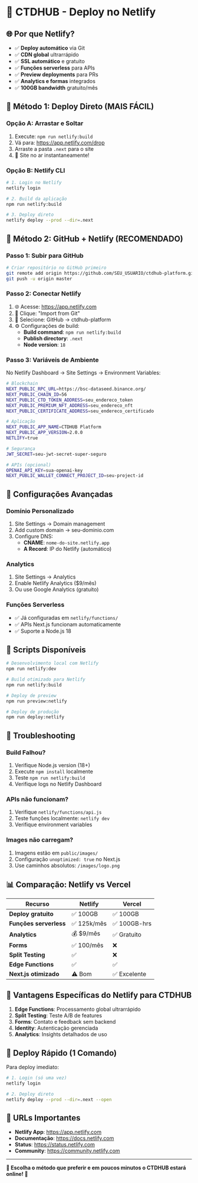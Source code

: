 # 🚀 CTDHUB - Deploy no Netlify

## 🌐 Por que Netlify?

- ✅ **Deploy automático** via Git
- ✅ **CDN global** ultrarrápido
- ✅ **SSL automático** e gratuito
- ✅ **Funções serverless** para APIs
- ✅ **Preview deployments** para PRs
- ✅ **Analytics e formas** integrados
- ✅ **100GB bandwidth** gratuito/mês

## 🚀 Método 1: Deploy Direto (MAIS FÁCIL)

### Opção A: Arrastar e Soltar
1. Execute: `npm run netlify:build`
2. Vá para: https://app.netlify.com/drop
3. Arraste a pasta `.next` para o site
4. 🎉 Site no ar instantaneamente!

### Opção B: Netlify CLI
```bash
# 1. Login no Netlify
netlify login

# 2. Build da aplicação
npm run netlify:build

# 3. Deploy direto
netlify deploy --prod --dir=.next
```

## 🔗 Método 2: GitHub + Netlify (RECOMENDADO)

### Passo 1: Subir para GitHub
```bash
# Criar repositório no GitHub primeiro
git remote add origin https://github.com/SEU_USUARIO/ctdhub-platform.git
git push -u origin master
```

### Passo 2: Conectar Netlify
1. 🌐 Acesse: https://app.netlify.com
2. 🔗 Clique: "Import from Git"
3. 📂 Selecione: GitHub → ctdhub-platform
4. ⚙️ Configurações de build:
   - **Build command**: `npm run netlify:build`
   - **Publish directory**: `.next`
   - **Node version**: `18`

### Passo 3: Variáveis de Ambiente
No Netlify Dashboard → Site Settings → Environment Variables:

```bash
# Blockchain
NEXT_PUBLIC_RPC_URL=https://bsc-dataseed.binance.org/
NEXT_PUBLIC_CHAIN_ID=56
NEXT_PUBLIC_CTD_TOKEN_ADDRESS=seu_endereco_token
NEXT_PUBLIC_PREMIUM_NFT_ADDRESS=seu_endereco_nft
NEXT_PUBLIC_CERTIFICATE_ADDRESS=seu_endereco_certificado

# Aplicação
NEXT_PUBLIC_APP_NAME=CTDHUB Platform
NEXT_PUBLIC_APP_VERSION=2.0.0
NETLIFY=true

# Segurança
JWT_SECRET=seu-jwt-secret-super-seguro

# APIs (opcional)
OPENAI_API_KEY=sua-openai-key
NEXT_PUBLIC_WALLET_CONNECT_PROJECT_ID=seu-project-id
```

## 🎯 Configurações Avançadas

### Domínio Personalizado
1. Site Settings → Domain management
2. Add custom domain → seu-dominio.com
3. Configure DNS:
   - **CNAME**: `nome-do-site.netlify.app`
   - **A Record**: IP do Netlify (automático)

### Analytics
1. Site Settings → Analytics
2. Enable Netlify Analytics ($9/mês)
3. Ou use Google Analytics (gratuito)

### Funções Serverless
- ✅ Já configuradas em `netlify/functions/`
- ✅ APIs Next.js funcionam automaticamente
- ✅ Suporte a Node.js 18

## 🔧 Scripts Disponíveis

```bash
# Desenvolvimento local com Netlify
npm run netlify:dev

# Build otimizado para Netlify
npm run netlify:build

# Deploy de preview
npm run preview:netlify

# Deploy de produção
npm run deploy:netlify
```

## 🚦 Troubleshooting

### Build Falhou?
1. Verifique Node.js version (18+)
2. Execute `npm install` localmente
3. Teste `npm run netlify:build`
4. Verifique logs no Netlify Dashboard

### APIs não funcionam?
1. Verifique `netlify/functions/api.js`
2. Teste funções localmente: `netlify dev`
3. Verifique environment variables

### Images não carregam?
1. Imagens estão em `public/images/`
2. Configuração `unoptimized: true` no Next.js
3. Use caminhos absolutos: `/images/logo.png`

## 📊 Comparação: Netlify vs Vercel

| Recurso | Netlify | Vercel |
|---------|---------|---------|
| **Deploy gratuito** | ✅ 100GB | ✅ 100GB |
| **Funções serverless** | ✅ 125k/mês | ✅ 100GB-hrs |
| **Analytics** | 💰 $9/mês | ✅ Gratuito |
| **Forms** | ✅ 100/mês | ❌ |
| **Split Testing** | ✅ | ❌ |
| **Edge Functions** | ✅ | ✅ |
| **Next.js otimizado** | ⚠️ Bom | ✅ Excelente |

## 🎉 Vantagens Específicas do Netlify para CTDHUB

1. **Edge Functions**: Processamento global ultrarrápido
2. **Split Testing**: Teste A/B de features
3. **Forms**: Contato e feedback sem backend
4. **Identity**: Autenticação gerenciada
5. **Analytics**: Insights detalhados de uso

## 🚀 Deploy Rápido (1 Comando)

Para deploy imediato:
```bash
# 1. Login (só uma vez)
netlify login

# 2. Deploy direto
netlify deploy --prod --dir=.next --open
```

## 📱 URLs Importantes

- **Netlify App**: https://app.netlify.com
- **Documentação**: https://docs.netlify.com
- **Status**: https://status.netlify.com
- **Community**: https://community.netlify.com

---

**🎯 Escolha o método que preferir e em poucos minutos o CTDHUB estará online! 🚀**